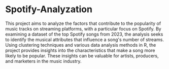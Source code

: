 # Spotify-Analyzation

This project aims to analyze the factors that contribute to the popularity of music tracks on streaming platforms, with a particular focus on Spotify. By examining a dataset of the top Spotify songs from 2023, the analysis seeks to identify the musical attributes that influence a song's number of streams. Using clustering techniques and various data analysis methods in R, the project provides insights into the characteristics that make a song more likely to be popular. These insights can be valuable for artists, producers, and marketers in the music industry.
